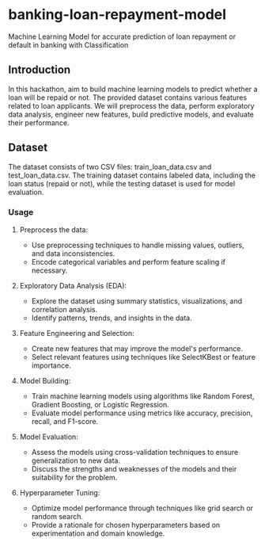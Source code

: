 # banking-loan-repayment-model
Machine Learning Model for accurate prediction of loan repayment or default in banking with Classification


## Introduction

In this hackathon, aim to build machine learning models to predict whether a loan will be repaid or not. The provided dataset contains various features related to loan applicants. We will preprocess the data, perform exploratory data analysis, engineer new features, build predictive models, and evaluate their performance.


## Dataset

The dataset consists of two CSV files: train_loan_data.csv and test_loan_data.csv. The training dataset contains labeled data, including the loan status (repaid or not), while the testing dataset is used for model evaluation.


### Usage

1. Preprocess the data:
   - Use preprocessing techniques to handle missing values, outliers, and data inconsistencies.
   - Encode categorical variables and perform feature scaling if necessary.

2. Exploratory Data Analysis (EDA):
   - Explore the dataset using summary statistics, visualizations, and correlation analysis.
   - Identify patterns, trends, and insights in the data.

3. Feature Engineering and Selection:
   - Create new features that may improve the model's performance.
   - Select relevant features using techniques like SelectKBest or feature importance.

4. Model Building:
   - Train machine learning models using algorithms like Random Forest, Gradient Boosting, or Logistic Regression.
   - Evaluate model performance using metrics like accuracy, precision, recall, and F1-score.

5. Model Evaluation:
   - Assess the models using cross-validation techniques to ensure generalization to new data.
   - Discuss the strengths and weaknesses of the models and their suitability for the problem.

6. Hyperparameter Tuning:
   - Optimize model performance through techniques like grid search or random search.
   - Provide a rationale for chosen hyperparameters based on experimentation and domain knowledge.
